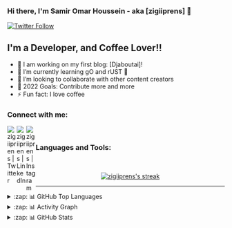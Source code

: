 ### Hi there, I'm Samir Omar Houssein - aka [zigiiprens] 👋 

[![Twitter Follow](https://img.shields.io/twitter/follow/b2sam?color=1DA1F2&logo=twitter&style=for-the-badge)](https://twitter.com/intent/follow?original_referer=https%3A%2F%2Fgithub.com%2Fb2sam&screen_name=b2sam)

## I'm a Developer, and Coffee Lover!!

- 🔭 I am working on my first blog: [Djaboutai]!
- 🌱 I’m currently learning gO and rUST 🤣
- 👯 I’m looking to collaborate with other content creators
- 🥅 2022 Goals: Contribute more and more
- ⚡ Fun fact: I love coffee

### Connect with me:

<!-- [<img align="left" alt="codeSTACKr.com" width="22px" src="https://raw.githubusercontent.com/iconic/open-iconic/master/svg/globe.svg" />][website] -->
<!-- [<img align="left" alt="codeSTACKr | YouTube" width="22px" src="https://cdn.jsdelivr.net/npm/simple-icons@v3/icons/youtube.svg" />][youtube] -->
[<img align="left" alt="zigiiprens | Twitter" width="22px" src="https://cdn.jsdelivr.net/npm/simple-icons@v3/icons/twitter.svg" />][twitter]
[<img align="left" alt="zigiiprens | LinkedIn" width="22px" src="https://cdn.jsdelivr.net/npm/simple-icons@v3/icons/linkedin.svg" />][linkedin]
[<img align="left" alt="zigiiprens | Instagram" width="22px" src="https://cdn.jsdelivr.net/npm/simple-icons@v3/icons/instagram.svg" />][instagram]

<br />

### Languages and Tools:

<p align="center">
  </a>
  <a <img align="left" alt="Terminal" width="26px" src="https://raw.githubusercontent.com/github/explore/<a 80688e429a7d4ef2fca1e82350fe8e3517d3494d/topics/linux/linux.png" />
  <a <img align="left" alt="Visual Studio Code" width="26px" src="https://raw.githubusercontent.com/github/explore/<a 80688e429a7d4ef2fca1e82350fe8e3517d3494d/topics/visual-studio-code/visual-studio-code.png" />
  <a <img align="left" alt="Terminal" width="26px" src="https://raw.githubusercontent.com/github/explore/<a 80688e429a7d4ef2fca1e82350fe8e3517d3494d/topics/python/python.png" />
  <a <img align="left" alt="Terminal" width="26px" src="https://raw.githubusercontent.com/github/explore/<a 80688e429a7d4ef2fca1e82350fe8e3517d3494d/topics/go/go.png" />
  <a <img align="left" alt="Terminal" width="26px" src="https://raw.githubusercontent.com/github/explore/<a 80688e429a7d4ef2fca1e82350fe8e3517d3494d/topics/kotlin/kotlin.png" />
  <a <img align="left" alt="MySQL" width="26px" src="https://raw.githubusercontent.com/github/explore/<a 80688e429a7d4ef2fca1e82350fe8e3517d3494d/topics/mysql/mysql.png" />
  <a <img align="left" alt="MongoDB" width="26px" src="https://raw.githubusercontent.com/github/explore/<a 80688e429a7d4ef2fca1e82350fe8e3517d3494d/topics/mongodb/mongodb.png" />
  <a <img align="left" alt="MongoDB" width="26px" src="https://raw.githubusercontent.com/github/explore/<a 80688e429a7d4ef2fca1e82350fe8e3517d3494d/topics/postgresql/postgresql.png" />
  <a <img align="left" alt="Git" width="26px" src="https://raw.githubusercontent.com/github/explore/<a 80688e429a7d4ef2fca1e82350fe8e3517d3494d/topics/git/git.png" />
  <a <img align="left" alt="GitHub" width="26px" src="https://raw.githubusercontent.com/github/explore/<a 78df643247d429f6cc873026c0622819ad797942/topics/github/github.png" />
  <a <img align="left" alt="Terminal" width="26px" src="https://raw.githubusercontent.com/github/explore/<a 80688e429a7d4ef2fca1e82350fe8e3517d3494d/topics/terminal/terminal.png" />
  <a <img align="left" alt="Terminal" width="26px" src="https://raw.githubusercontent.com/github/explore/<a 80688e429a7d4ef2fca1e82350fe8e3517d3494d/topics/tensorflow/tensorflow.png" />
</p>

<br />

<p align="center">
    <a href="https://github.com/zigiiprens/github-readme-streak-stats">
        <img title="🔥 Get streak stats for your profile at git.io/streak-stats" alt="zigiiprens's streak" src="https://github-readme-streak-stats.herokuapp.com/?user=zigiiprens&theme=black-ice&hide_border=true&stroke=0000&background=060A0CD0"/>
    </a>
</p>

---

<details>
  <summary>:zap: 📊 GitHub Top Languages</summary>
  
<br/>
  <a href="https://github.com/zigiiprens/github-readme-stats"><img alt="zigiiprens's Top Languages" src="https://github-readme-stats.vercel.app/api/top-langs/?username=zigiiprens&langs_count=8&count_private=true&layout=compact&theme=react&hide_border=true&bg_color=0D1117" /></a>

</details>

<details>
  <summary>:zap: 📊 Activity Graph</summary>
  
<br/>
<a href="https://github.com/zigiiprens/github-readme-activity-graph"><img alt="zigiiprens's Activity Graph" src="https://activity-graph.herokuapp.com/graph?username=zigiiprens&bg_color=0D1117&color=5BCDEC&line=5BCDEC&point=FFFFFF&hide_border=true" /></a>

</details>

<details>
  <summary>:zap: 📊 GitHub Stats</summary>

  <img align="left" alt="zigiiprens's GitHub Stats" src="https://github-readme-stats.vercel.app/api?username=zigiiprens&show_icons=true&hide_border=true" />

</details>

<!-- [website]: https://codeSTACKr.com -->
<!-- [course]: http://vsCodeHero.com -->
[twitter]: https://twitter.com/b2sam
<!-- [youtube]: https://youtube.com/codeSTACKr -->
[instagram]: https://instagram.com/zigiiprens
[linkedin]: https://linkedin.com/in/zigiiprens
